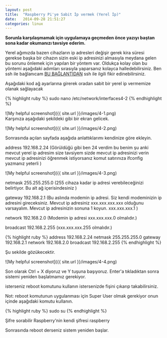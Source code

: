 ```yaml
---
layout: post
title:  "Raspberry Pi'ye Sabit İp vermek (Yerel İp)"
date:   2014-09-28 21:51:27
categories: linux
---
```

<b>Sorunla karşılaşmamak için uygulamaya geçmeden önce yazıyı baştan sona kadar okumanızı tavsiye ederim.</b>

Yerel ağımızda bazen cihazların ip adresleri değişir gerek kira süresi gerekse başka bir cihazın sizin eski ip adresinizi almasıyla meydana gelen bu sorunu önlemek için yapılan bir yöntem var. Oldukça kolay olan bu yöntemi aşağıdaki adımları sırasıyla yaparsanız kolayca halledebilirsiniz. Ben ssh ile bağlanıcam [BU BAĞLANTIDAN][1] ssh ile ilgili fikir edinebilirsiniz.

Aşağıdaki kod ağ ayarlarına girerek oradan sabit bir yerel ip vermemize olanak sağlayacak

{% highlight ruby %}
sudo nano /etc/network/interfaces4-2
{% endhighlight %}

![My helpful screenshot]({{ site.url }}/images/4-1.png)<br>
Karşınıza aşağıdaki şekildeki gibi bir ekran gelicek.

![My helpful screenshot]({{ site.url }}/images/4-2.png)<br>

Sonrasında açılan sayfada aşağıda anlattıklarımı kendinize göre ekleyin.

address 192.168.2.24  (Görüldüğü gibi ben 24 verdim bu benim şu anki mevcut yerel ip adresim size tavsiyem sizde mevcut ip adresinizi verin mevcut ip adresinizi öğrenmek istiyorsanız komut satırınıza ifconfig yazmanız yeterli )

![My helpful screenshot]({{ site.url }}/images/4-3.png)<br>

netmask 255.255.255.0 (255 cihaza kadar ip adresi verebileceğinizi belirtiyor. Bu alt ağ içerisindesiniz )

gateway 192.168.2.1  (Bu aslında modemin ip adresi. Siz kendi modeminizin ip adresini gireceksiniz. Mevcut ip adresiniz xxx.xxx.xxx.xxx olduğunu varsayalım. Mevcut ip adresinizin sonuna 1 koyun. xxx.xxx.xxx.1 )

network 192.168.2.0  (Modemin ip adresi xxx.xxx.xxx.0 olmalıdır.)

broadcast 192.168.2.255 (xxx.xxx.xxx.255 olmalıdır.)

{% highlight ruby %}
address 192.168.2.24
netmask 255.255.255.0
gateway 192.168.2.1
network 192.168.2.0
broadcast 192.168.2.255
{% endhighlight %}

Şu sekilde gözükecektir.

![My helpful screenshot]({{ site.url }}/images/4-4.png)<br>

Son olarak Ctrl + X diyoruz ve Y tuşuna başıyoruz. Enter'a tıkladıktan sonra sistemi yeniden başlatmamız gerekiyor.

isterseniz reboot komutunu kullanın istersenizde fişini çıkarıp takabilirsiniz.

Not: reboot komutunun uygulanması için Super User olmak gerekiyor onun içinde aşağıdaki komutu kullanın.

{% highlight ruby %}
sudo su
{% endhighlight %}

Şifre sorabilir Raspberry'nin kendi şifresi raspberry

Sonrasında reboot derseniz sistem yeniden başlar.

[1]: {{site.url}}/linux/2014/09/28/1.html